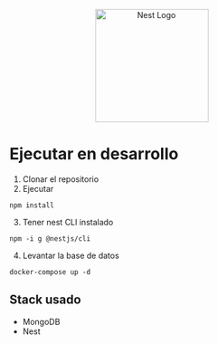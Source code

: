 <p align="center">
  <a href="http://nestjs.com/" target="blank"><img src="https://nestjs.com/img/logo-small.svg" width="200" alt="Nest Logo" /></a>
</p>

# Ejecutar en desarrollo

1. Clonar el repositorio
2. Ejecutar

```
npm install
```

3. Tener nest CLI instalado

```
npm -i g @nestjs/cli
```

4. Levantar la base de datos

```
docker-compose up -d
```

## Stack usado

- MongoDB
- Nest
